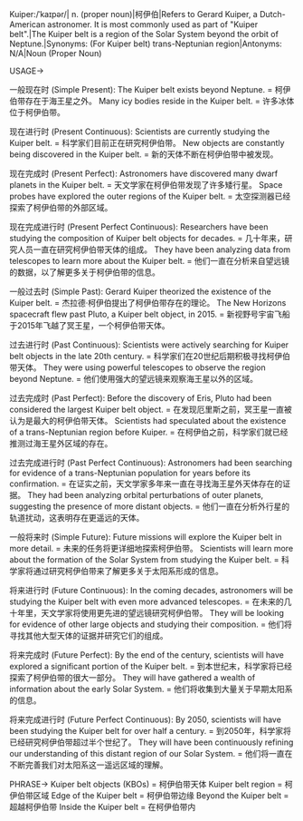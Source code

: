 Kuiper:/ˈkaɪpər/| n. (proper noun)|柯伊伯|Refers to Gerard Kuiper, a Dutch-American astronomer.  It is most commonly used as part of "Kuiper belt".|The Kuiper belt is a region of the Solar System beyond the orbit of Neptune.|Synonyms: (For Kuiper belt)  trans-Neptunian region|Antonyms:  N/A|Noun (Proper Noun)

USAGE->

一般现在时 (Simple Present):
The Kuiper belt exists beyond Neptune. = 柯伊伯带存在于海王星之外。
Many icy bodies reside in the Kuiper belt. = 许多冰体位于柯伊伯带。

现在进行时 (Present Continuous):
Scientists are currently studying the Kuiper belt. = 科学家们目前正在研究柯伊伯带。
New objects are constantly being discovered in the Kuiper belt. =  新的天体不断在柯伊伯带中被发现。

现在完成时 (Present Perfect):
Astronomers have discovered many dwarf planets in the Kuiper belt. = 天文学家在柯伊伯带发现了许多矮行星。
Space probes have explored the outer regions of the Kuiper belt. =  太空探测器已经探索了柯伊伯带的外部区域。

现在完成进行时 (Present Perfect Continuous):
Researchers have been studying the composition of Kuiper belt objects for decades. =  几十年来，研究人员一直在研究柯伊伯带天体的组成。
They have been analyzing data from telescopes to learn more about the Kuiper belt. = 他们一直在分析来自望远镜的数据，以了解更多关于柯伊伯带的信息。

一般过去时 (Simple Past):
Gerard Kuiper theorized the existence of the Kuiper belt. = 杰拉德·柯伊伯提出了柯伊伯带存在的理论。
The New Horizons spacecraft flew past Pluto, a Kuiper belt object, in 2015. = 新视野号宇宙飞船于2015年飞越了冥王星，一个柯伊伯带天体。


过去进行时 (Past Continuous):
Scientists were actively searching for Kuiper belt objects in the late 20th century. = 科学家们在20世纪后期积极寻找柯伊伯带天体。
They were using powerful telescopes to observe the region beyond Neptune. = 他们使用强大的望远镜来观察海王星以外的区域。

过去完成时 (Past Perfect):
Before the discovery of Eris, Pluto had been considered the largest Kuiper belt object. = 在发现厄里斯之前，冥王星一直被认为是最大的柯伊伯带天体。
Scientists had speculated about the existence of a trans-Neptunian region before Kuiper. = 在柯伊伯之前，科学家们就已经推测过海王星外区域的存在。

过去完成进行时 (Past Perfect Continuous):
Astronomers had been searching for evidence of a trans-Neptunian population for years before its confirmation. = 在证实之前，天文学家多年来一直在寻找海王星外天体存在的证据。
They had been analyzing orbital perturbations of outer planets, suggesting the presence of more distant objects. = 他们一直在分析外行星的轨道扰动，这表明存在更遥远的天体。


一般将来时 (Simple Future):
Future missions will explore the Kuiper belt in more detail. = 未来的任务将更详细地探索柯伊伯带。
Scientists will learn more about the formation of the Solar System from studying the Kuiper belt. = 科学家将通过研究柯伊伯带来了解更多关于太阳系形成的信息。

将来进行时 (Future Continuous):
In the coming decades, astronomers will be studying the Kuiper belt with even more advanced telescopes. = 在未来的几十年里，天文学家将使用更先进的望远镜研究柯伊伯带。
They will be looking for evidence of other large objects and studying their composition. = 他们将寻找其他大型天体的证据并研究它们的组成。


将来完成时 (Future Perfect):
By the end of the century, scientists will have explored a significant portion of the Kuiper belt. = 到本世纪末，科学家将已经探索了柯伊伯带的很大一部分。
They will have gathered a wealth of information about the early Solar System. = 他们将收集到大量关于早期太阳系的信息。


将来完成进行时 (Future Perfect Continuous):
By 2050, scientists will have been studying the Kuiper belt for over half a century. = 到2050年，科学家将已经研究柯伊伯带超过半个世纪了。
They will have been continuously refining our understanding of this distant region of our Solar System. = 他们将一直在不断完善我们对太阳系这一遥远区域的理解。


PHRASE->
Kuiper belt objects (KBOs) = 柯伊伯带天体
Kuiper belt region = 柯伊伯带区域
Edge of the Kuiper belt = 柯伊伯带边缘
Beyond the Kuiper belt = 超越柯伊伯带
Inside the Kuiper belt = 在柯伊伯带内
